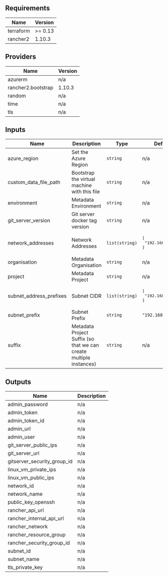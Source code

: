 ## Requirements

| Name | Version |
|------|---------|
| terraform | >= 0.13 |
| rancher2 | 1.10.3 |

## Providers

| Name | Version |
|------|---------|
| azurerm | n/a |
| rancher2.bootstrap | 1.10.3 |
| random | n/a |
| time | n/a |
| tls | n/a |

## Inputs

| Name | Description | Type | Default | Required |
|------|-------------|------|---------|:--------:|
| azure\_region | Set the Azure Region | `string` | n/a | yes |
| custom\_data\_file\_path | Bootstrap the virtual machine with this file | `string` | n/a | yes |
| environment | Metadata Environment | `string` | n/a | yes |
| git\_server\_version | Git server docker tag version | `string` | n/a | yes |
| network\_addresses | Network Addresses | `list(string)` | <pre>[<br>  "192.168.0.0/20"<br>]</pre> | no |
| organisation | Metadata Organisation | `string` | n/a | yes |
| project | Metadata Project | `string` | n/a | yes |
| subnet\_address\_prefixes | Subnet CIDR | `list(string)` | <pre>[<br>  "192.168.0.0/22"<br>]</pre> | no |
| subnet\_prefix | Subnet Prefix | `string` | `"192.168.0.0/22"` | no |
| suffix | Metadata Project Suffix (so that we can create multiple instances) | `string` | n/a | yes |

## Outputs

| Name | Description |
|------|-------------|
| admin\_password | n/a |
| admin\_token | n/a |
| admin\_token\_id | n/a |
| admin\_url | n/a |
| admin\_user | n/a |
| git\_server\_public\_ips | n/a |
| git\_server\_url | n/a |
| gitserver\_security\_group\_id | n/a |
| linux\_vm\_private\_ips | n/a |
| linux\_vm\_public\_ips | n/a |
| network\_id | n/a |
| network\_name | n/a |
| public\_key\_openssh | n/a |
| rancher\_api\_url | n/a |
| rancher\_internal\_api\_url | n/a |
| rancher\_network | n/a |
| rancher\_resource\_group | n/a |
| rancher\_security\_group\_id | n/a |
| subnet\_id | n/a |
| subnet\_name | n/a |
| tls\_private\_key | n/a |

